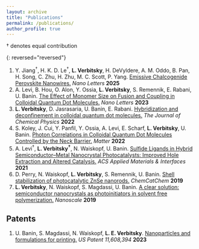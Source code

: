 ```yaml
---
layout: archive
title: "Publications"
permalink: /publications/
author_profile: true
---
```

† denotes equal contribution

{: reversed="reversed"}
1. Y. Jiang<sup>†</sup>, H. K. D. Le<sup>†</sup>, **L. Verbitsky**, H. DeVyldere, A. M. Oddo, B. Pan, H. Song, C. Zhu, H. Zhu, M. C. Scott, P. Yang. [Emissive Chalcogenide Perovskite Nanowires.](https://dx.doi.org/10.1021/acs.nanolett.5c00815) *Nano Letters* **2025**
1. A. Levi, B. Hou, O. Alon, Y. Ossia, **L. Verbitsky**, S. Remennik, E. Rabani, U. Banin. [The Effect of Monomer Size on Fusion and Coupling in Colloidal Quantum Dot Molecules.](https://dx.doi.org/10.1021/acs.nanolett.3c03903) *Nano Letters* **2023**
1. **L. Verbitsky**, D. Jasrasaria, U. Banin, E. Rabani. [Hybridization and deconfinement in colloidal quantum dot molecules.](https://dx.doi.org/10.1063/5.0112443) *The Journal of Chemical Physics* **2022**
1. S. Koley, J. Cui, Y. Panfil, Y. Ossia, A. Levi, E. Scharf, **L. Verbitsky**, U. Banin. [Photon Correlations in Colloidal Quantum Dot Molecules Controlled by the Neck Barrier.](https://dx.doi.org/10.1016/j.matt.2022.07.032) *Matter* **2022**
1. A. Levi<sup>†</sup>, **L. Verbitsky<sup>†</sup>**, N. Waiskopf, U. Banin. [Sulfide Ligands in Hybrid Semiconductor–Metal Nanocrystal Photocatalysts: Improved Hole Extraction and Altered Catalysis.](https://dx.doi.org/10.1021/acsami.1c17304) *ACS Applied Materials & Interfaces* **2021**
1. D. Perry, N. Waiskopf, **L. Verbitsky**, S. Remennik, U. Banin. [Shell stabilization of photocatalytic ZnSe nanorods.](https://dx.doi.org/10.1002/cctc.201901190) *ChemCatChem* **2019**
1. **L. Verbitsky**, N. Waiskopf, S. Magdassi, U. Banin. [A clear solution: semiconductor nanocrystals as photoinitiators in solvent free polymerization.](https://dx.doi.org/10.1039/C9NR03086G) *Nanoscale* **2019**

## Patents

1. U. Banin, S. Magdassi, N. Waiskopf, **L. E. Verbitsky**. [Nanoparticles and formulations for printing.](https://patents.google.com/patent/US11608394B2/) *US Patent 11,608,394* **2023**
